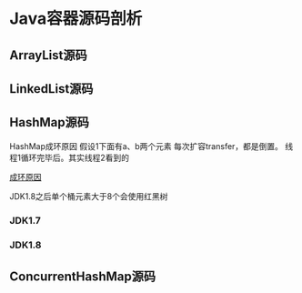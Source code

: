 # Java容器源码剖析

## ArrayList源码

## LinkedList源码

## HashMap源码
HashMap成环原因
假设1下面有a、b两个元素
每次扩容transfer，都是倒置。
线程1循环完毕后。其实线程2看到的

[成环原因](https://juejin.im/post/6844903942720061447)

JDK1.8之后单个桶元素大于8个会使用红黑树

### JDK1.7

### JDK1.8

## ConcurrentHashMap源码